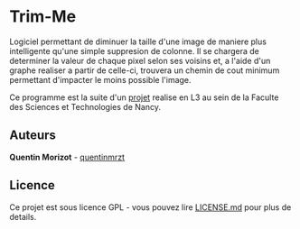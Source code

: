 # Trim-Me

Logiciel permettant de diminuer la taille d'une image de maniere plus intelligente qu'une simple suppresion de colonne. Il se chargera de determiner la valeur de chaque pixel selon ses voisins et, a l'aide d'un graphe realiser a partir de celle-ci, trouvera un chemin de cout minimum permettant d'impacter le moins possible l'image.

Ce programme est la suite d'un [projet](https://github.com/loicmolina/Modelisation) realise en L3 au sein de la Faculte des Sciences et Technologies de Nancy.

## Auteurs

**Quentin Morizot** - [quentinmrzt](https://github.com/quentinmrzt)


## Licence

Ce projet est sous licence GPL - vous pouvez lire [LICENSE.md](LICENSE.md) pour plus de details.
